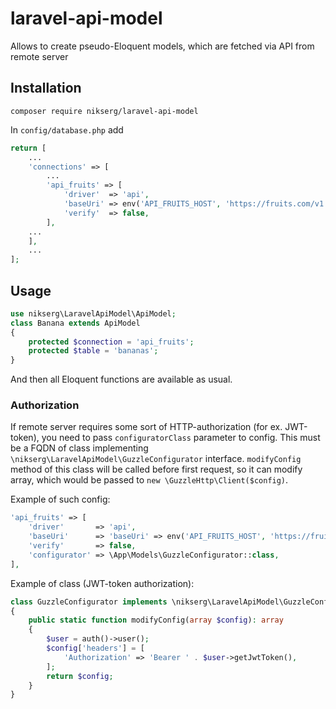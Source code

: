 # laravel-api-model

Allows to create pseudo-Eloquent models, which are fetched via API from remote server

## Installation

`composer require nikserg/laravel-api-model`

In `config/database.php` add

```php 
return [
    ...
    'connections' => [
        ...
        'api_fruits' => [
            'driver'  => 'api',
            'baseUri' => env('API_FRUITS_HOST', 'https://fruits.com/v1'),
            'verify'  => false,
        ],
    ...
    ],
    ...
];
```

## Usage

```php
use nikserg\LaravelApiModel\ApiModel;
class Banana extends ApiModel
{
    protected $connection = 'api_fruits';
    protected $table = 'bananas';
}
```

And then all Eloquent functions are available as usual.

### Authorization

If remote server requires some sort of HTTP-authorization (for ex. JWT-token), you need to pass 
`configuratorClass` parameter to config. This must be a FQDN of class implementing 
`\nikserg\LaravelApiModel\GuzzleConfigurator` interface. `modifyConfig` method of this class will be called
before first request, so it can modify array, which would be passed to `new \GuzzleHttp\Client($config)`.

Example of such config:
```php 
'api_fruits' => [
    'driver'       => 'api',
    'baseUri'      => 'baseUri' => env('API_FRUITS_HOST', 'https://fruits.com/v1'),
    'verify'       => false,
    'configurator' => \App\Models\GuzzleConfigurator::class,
],
```

Example of class (JWT-token authorization):

```php 
class GuzzleConfigurator implements \nikserg\LaravelApiModel\GuzzleConfigurator
{
    public static function modifyConfig(array $config): array
    {
        $user = auth()->user();
        $config['headers'] = [
            'Authorization' => 'Bearer ' . $user->getJwtToken(),
        ];
        return $config;
    }
}
```
